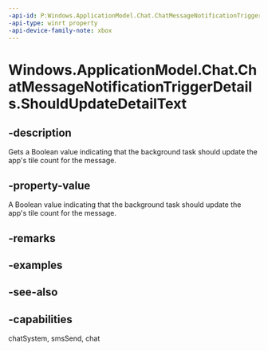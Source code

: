 ```yaml
---
-api-id: P:Windows.ApplicationModel.Chat.ChatMessageNotificationTriggerDetails.ShouldUpdateDetailText
-api-type: winrt property
-api-device-family-note: xbox
---
```


<!-- Property syntax
public bool ShouldUpdateDetailText { get; }
-->

# Windows.ApplicationModel.Chat.ChatMessageNotificationTriggerDetails.ShouldUpdateDetailText

## -description
Gets a Boolean value indicating that the background task should update the app's tile count for the message.

## -property-value
A Boolean value indicating that the background task should update the app's tile count for the message.

## -remarks

## -examples

## -see-also

## -capabilities
chatSystem, smsSend, chat
